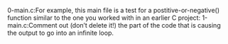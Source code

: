 0-main.c:For example, this main file is a test for a postitive-or-negative() function similar to the one you worked with in an earlier C project:
1-main.c:Comment out (don’t delete it!) the part of the code that is causing the output to go into an infinite loop.
